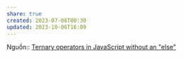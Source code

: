 ```yaml
---
share: true
created: 2023-07-06T00:30
updated: 2023-10-06T16:09
---
```

Nguồn:: [Ternary operators in JavaScript without an "else"](https://stackoverflow.com/a/2933472/3416774)
